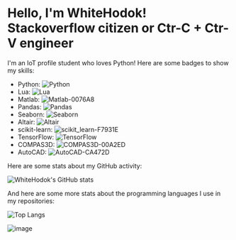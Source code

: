 # Hello, I'm WhiteHodok! Stackoverflow citizen or Ctr-C + Ctr-V engineer

I'm an IoT profile student who loves Python! Here are some badges to show my skills:

- Python: ![Python](https://img.shields.io/badge/Python-3776AB?style=flat-square&logo=python&logoColor=white)
- Lua: ![Lua](https://img.shields.io/badge/Lua-2C2D72?style=flat-square&logo=lua&logoColor=white)
- Matlab: ![Matlab-0076A8](https://user-images.githubusercontent.com/39564937/227680226-9ee0362d-c32e-4c8e-9bd8-dbc2b146d991.svg)
- Pandas: ![Pandas](https://img.shields.io/badge/Pandas-150458?style=flat-square&logo=pandas&logoColor=white)
- Seaborn: ![Seaborn](https://img.shields.io/badge/Seaborn-3776AB?style=flat-square&logo=python&logoColor=white)
- Altair: ![Altair](https://img.shields.io/badge/Altair-03A9F4?style=flat-square&logo=altair&logoColor=white)
- scikit-learn: ![scikit_learn-F7931E](https://user-images.githubusercontent.com/39564937/227680182-82c87c60-f453-432b-ba5d-f0b84758539e.svg)
- TensorFlow: ![TensorFlow](https://img.shields.io/badge/TensorFlow-FF6F00?style=flat-square&logo=tensorflow&logoColor=white)
- COMPAS3D: ![COMPAS3D-00A2ED](https://user-images.githubusercontent.com/39564937/227680254-9d922c8c-f925-4a81-86d5-47b207ec10b9.svg)
- AutoCAD: ![AutoCAD-CA472D](https://user-images.githubusercontent.com/39564937/227680272-e57f36db-8e69-473c-a785-1728d58bb768.svg)


Here are some stats about my GitHub activity:

![WhiteHodok's GitHub stats](https://github-readme-stats.vercel.app/api?username=WhiteHodok&show_icons=true&theme=radical)

And here are some more stats about the programming languages I use in my repositories:

![Top Langs](https://github-readme-stats.vercel.app/api/top-langs/?username=WhiteHodok&layout=compact&theme=radical)

![image](https://user-images.githubusercontent.com/39564937/226569116-e6d09b68-25bf-4b3c-bae0-df6dbaaf0646.png)



